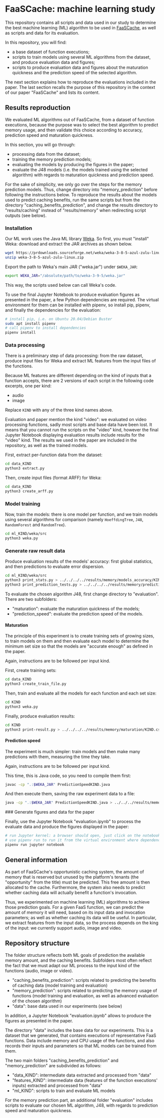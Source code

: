 # FaaSCache: machine learning study

This repository contains all scripts and data used in our study to determine the best machine learning (ML) algorithm to be used in [FaaSCache](https://gitlab.com/lenapster/faascache), as well as scripts and data for its evaluation.

In this repository, you will find:

 * a base dataset of function executions;
 * scripts to train models using several ML algorithms from the dataset, and produce evaluation data and figures;
 * scripts to produce evaluation data and figures about the maturation quickness and the prediction speed of the selected algorithm.

The next section explains how to reproduce the evaluations included in the paper.
The last section recalls the purpose of this repository in the context of our paper "FaaSCache" and lists its content.

## Results reproduction

We evaluated ML algorithms out of FaaSCache, from a dataset of function executions, because the purpose was to select the best algorithm to predict memory usage, and then validate this choice according to accuracy, prediction speed and maturation quickness.

In this section, you will go through:

 * processing data from the dataset;
 * training the memory prediction models;
 * evaluating the models by producing the figures in the paper;
 * evaluate the J48 models (i.e. the models trained using the selected algorithm) with regards to maturation quickness and prediction speed.

For the sake of simplicity, we only go over the steps for the memory prediction models.
Thus, change directory into "memory\_prediction" before following the instructions below.
To reproduce the results about the models used to predict caching benefits, run the same scripts but from the directory "caching\_benefits\_prediction", and change the results directory to "results/caching" instead of "results/memory" when redirecting script outputs (see below).

### Installation

Our ML work uses the Java ML library [Weka](https://www.cs.waikato.ac.nz/~ml/weka/).
So first, you must "install" Weka: download and extract the JAR archives as shown below.

```sh
wget https://prdownloads.sourceforge.net/weka/weka-3-8-5-azul-zulu-linux.zip
unzip weka-3-8-5-azul-zulu-linux.zip 
```

Export the path to Weka's main JAR ("weka.jar") under `$WEKA_JAR`:

```sh
export WEKA_JAR="/absolute/path/to/weka-3-9-5/weka.jar"
```

This way, the scripts used below can call Weka's code.

To use the final Jupyter Notebook to produce evaluation figures as presented in the paper, a few Python dependencies are required.
The virtual environment for them can be installed with pipenv, so install pip, pipenv, and finally the dependencies for the evaluation:

```sh
# install pip, i.e. on Ubuntu 20.04/Debian Buster
sudo apt install pipenv
# call pipenv to install dependencies
pipenv install
```

### Data processing

There is a preliminary step of data processing: from the raw dataset, produce input files for Weka and extract ML features from the input files of the functions.

Because ML features are different depending on the kind of inputs that a function accepts, there are 2 versions of each script in the following code excerpts, one per kind:

 * audio
 * image

Replace `KIND` with any of the three kind names above.

Evaluation and paper mention the kind "video": we evaluated on video processing functions, sadly most scripts and base data have been lost.
It means that you cannot run the scripts on the "video" kind, however the final Jupyter Notebook displaying evaluation results include results for the "video" kind.
The results we used in the paper are included in the repository, as well as the trained models.

First, extract per-function data from the dataset:

```sh
cd data_KIND
python3 extract.py
```

Then, create input files (format ARFF) for Weka:

```sh
cd data_KIND
python3 create_arff.py
```

### Model training

Now, train the models: there is one model per function, and we train models using several algorithms for comparison (namely `HoeffdingTree`, `J48`, `RandomForest` and `RandomTree`).

```sh
cd ml_KIND/weka/src
python3 weka.py
```

### Generate raw result data

Produce evaluation results of the models' accuracy: first global statistics, and then predictions to evaluate error dispersion.

```sh
cd ml_KIND/weka/src
python3 print_stats.py > ../../../../results/memory/models_accuracy/KIND.csv
python3 print_prediction_tests.py > ../../../../results/memory/predictions/KIND.csv
```

To evaluate the chosen algorithm J48, first change directory to "evaluation". There are two subfolders:

 * "maturation": evaluate the maturation quickness of the models;
 * "prediction\_speed": evaluate the prediction speed of the models.

#### Maturation

The principle of this experiment is to create training sets of growing sizes, to train models on them and then evaluate each model to determine the minimum set size so that the models are "accurate enough" as defined in the paper.

Again, instructions are to be followed per input kind.

First, create training sets:

```sh
cd data_KIND
python3 create_train_file.py
```

Then, train and evaluate all the models for each function and each set size:

```sh
cd KIND
python3 weka.py
```

Finally, produce evaluation results:

```sh
cd KIND
python3 print-result.py > ../../../../results/memory/maturation/KIND.csv
```

#### Prediction speed

The experiment is much simpler: train models and then make many predictions with them, measuring the time they take.

Again, instructions are to be followed per input kind.

This time, this is Java code, so you need to compile them first:

```sh
javac -cp ".:$WEKA_JAR" PredictionSpeedKIND.java
```

And then execute them, saving the raw experiment data to a file:

```sh
java -cp ".:$WEKA_JAR" PredictionSpeedKIND.java > ../../../results/memory/prediction_speed/image.txt
```

### Generate figures and data for the paper

Finally, use the Jupyter Notebook "evaluation.ipynb" to process the evaluate data and produce the figures displayed in the paper:

```sh
# run Jupyter kernel: a browser should open, just click on the notebook and run it
# use pipenv run to run it from the virtual environment where dependencies where installed
pipenv run jupyter notebook
```

## General information

As part of FaaSCache's opportunistic caching system, the amount of memory that is reserved but unused by the platform's tenants (the "opportunity" from the title) must be predicted.
This free amount is then allocated to the cache.
Furthermore, the system also needs to predict whether caching data will actually benefit a function's invocation.

Thus, we experimented on machine learning (ML) algorithms to achieve those prediction goals.
For a given FaaS function, we can predict the amount of memory it will need, based on its input data and invocation parameters; as well as whether caching its data will be useful.
In particular, we extract features from the input data, so the process depends on the king of the input: we currently support audio, image and video.

## Repository structure

The folder structure reflects both ML goals of prediction the available memory amount, and the caching benefits.
Subfolders most often reflect the fact that we must adapt our ML process to the input kind of the functions (audio, image or video).

 * "caching\_benefits\_prediction": scripts related to predicting the benefits of caching data (model training and evaluation)
 * "memory\_prediction": scripts related to predicting the memory usage of functions (model training and evaluation, as well as advanced evaluation of the chosen algorithm)
 * "data": base data used in our experiments (see below)

In addition, a Jupyter Notebook "evaluation.ipynb" allows to produce the figures as presented in the paper.

The directory "data" includes the base data for our experiments.
This is a dataset that we generated, that contains executions of representative FaaS functions.
Data include memory and CPU usage of the functions, and also records their inputs and parameters so that ML models can be trained from them.

The two main folders "caching\_benefits\_prediction" and "memory\_prediction" are subdivided as follows:

 * "data\_KIND": intermediate data extracted and processed from "data"
 * "features\_KIND": intermediate data (features of the function executions' inputs) extracted and processed from "data"
 * "ml\_KIND": scripts to train and evaluate ML models

For the memory prediction part, an additional folder "evaluation" includes scripts to evaluate our chosen ML algorithm, J48, with regards to prediction speed and maturation quickness.
